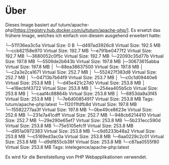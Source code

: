 # Über

Dieses Image basiert auf tutum/apache-php[https://registry.hub.docker.com/u/tutum/apache-php/]. Es ersetzt das frühere Image, welches ich einfach von diesem ausgehend erweitert hatte:

└─511136ea3c5a Virtual Size: 0 B
  └─d497ad3926c8 Virtual Size: 192.5 MB
    └─ccb62158e970 Virtual Size: 192.7 MB
      └─e791be0477f2 Virtual Size: 192.7 MB
        └─3680052c0f5c Virtual Size: 192.7 MB
          └─22093c35d77b Virtual Size: 197.8 MB
            └─5506de2b643b Virtual Size: 197.8 MB
              ├─30673615abba Virtual Size: 197.8 MB
              │ └─88ea38637500 Virtual Size: 197.8 MB
              │   └─c2a3e2ca1671 Virtual Size: 252.7 MB
              │     └─552427f383d8 Virtual Size: 252.7 MB
              │       └─04713b7b64f9 Virtual Size: 253.7 MB
              │         └─c0c1d09440e6 Virtual Size: 253.8 MB
              │           └─d45e421c27d0 Virtual Size: 253.8 MB
              │             └─e18ecbf43722 Virtual Size: 253.8 MB
              │               └─254ea405b5cb Virtual Size: 253.8 MB
              │                 └─caaf4c88864b Virtual Size: 253.8 MB
              │                   └─6853da9a3f45 Virtual Size: 253.8 MB
              │                     └─7e6d00854917 Virtual Size: 253.8 MB Tags: tutum/apache-php:latest
              └─112011fdfb8d Virtual Size: 197.8 MB
                └─15582277aa3f Virtual Size: 197.8 MB
                  └─0be49ce8623e Virtual Size: 252.6 MB
                    └─231e7a41cdff Virtual Size: 252.7 MB
                      └─948cb6214410 Virtual Size: 252.7 MB
                        └─29e290e65ef7 Virtual Size: 253.8 MB
                          └─5b231ecc590d Virtual Size: 253.8 MB
                            └─75e5105efc1f Virtual Size: 253.8 MB
                              └─d951a0972383 Virtual Size: 253.8 MB
                                └─c9d5233b48a2 Virtual Size: 253.8 MB
                                  └─c5169ed3ac0a Virtual Size: 253.8 MB
                                    └─6aa0229c2c01 Virtual Size: 253.8 MB
                                      └─d9df855cb38f Virtual Size: 253.8 MB
                                        └─c87aa0555f80 Virtual Size: 253.8 MB Tags: intelegence/apache-php:latest

Es wird für die Bereitstellung von PHP Webapplikationen verwendet.

